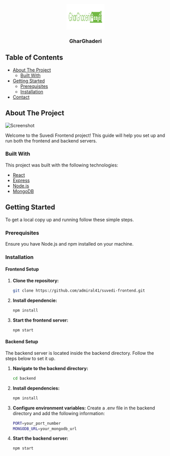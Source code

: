 <br/>
<div align="center">
  <a href="https://github.com/admiral41/suvedi-frontend">
    <img src="src/assets/logo/gharghaderi.png" alt="Logo" width="120" height="80">
  </a>
  <h3 align="center">GharGhaderi</h3>
</div>


## Table of Contents

- [About The Project](#about-the-project)
  - [Built With](#built-with)
- [Getting Started](#getting-started)
  - [Prerequisites](#prerequisites)
  - [Installation](#installation)
- [Contact](#contact)

## About The Project

![Screenshot](images/demo.gif)

Welcome to the Suvedi Frontend project! This guide will help you set up and run both the frontend and backend servers.

### Built With

This project was built with the following technologies:

- [React](https://reactjs.org/)
- [Express](https://expressjs.com/)
- [Node.js](https://nodejs.org/)
- [MongoDB](https://www.mongodb.com/)

## Getting Started

To get a local copy up and running follow these simple steps.

### Prerequisites

Ensure you have Node.js and npm installed on your machine.

### Installation

#### Frontend Setup

1. **Clone the repository:**

   ```bash
   git clone https://github.com/admiral41/suvedi-frontend.git
   
2. **Install dependencie:**

   ```bash
   npm install
   
3. **Start the frontend server:**

   ```bash
   npm start

#### Backend Setup
The backend server is located inside the backend directory. Follow the steps below to set it up.

1. **Navigate to the backend directory:**
   
   ```bash
   cd backend

2. **Install dependencies:**
   
   ```bash
   npm install

3. **Configure environment variables:**
   Create a .env file in the backend directory and add the following information:
   
   ```bash
   PORT=your_port_number
   MONGODB_URL=your_mongodb_url

4. **Start the backend server:**
   
    ```bash
    npm start
